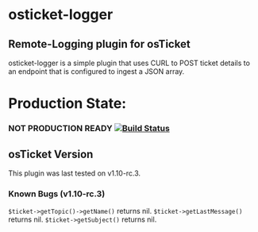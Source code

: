 # osticket-logger
## Remote-Logging plugin for osTicket
osticket-logger is a simple plugin that uses CURL to POST ticket details to an endpoint that is configured to ingest a JSON array.

# Production State:
### NOT PRODUCTION READY [![Build Status](https://travis-ci.org/jaketyo/osticket-logger.svg?branch=develop)](https://travis-ci.org/jaketyo/osticket-logger)

## osTicket Version
This plugin was last tested on v1.10-rc.3.

### Known Bugs (v1.10-rc.3)
`$ticket->getTopic()->getName()` returns nil.
`$ticket->getLastMessage()` returns nil.
`$ticket->getSubject()` returns nil.
